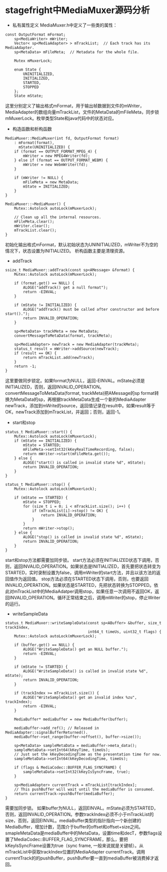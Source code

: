 # stagefright中MediaMuxer源码分析

- 私有属性定义
MediaMuxer.h中定义了一些类的属性：
```
const OutputFormat mFormat;
    sp<MediaWriter> mWriter;
    Vector< sp<MediaAdapter> > mTrackList;  // Each track has its MediaAdapter.
    sp<MetaData> mFileMeta;  // Metadata for the whole file.

    Mutex mMuxerLock;

    enum State {
        UNINITIALIZED,
        INITIALIZED,
        STARTED,
        STOPPED
    };
    State mState;
```
这里分别定义了输出格式mFormat，用于输出帧数据到文件的mWriter，MediaAdapter的数组向量mTrackList，文件的MetaData的mFileMeta，同步锁mMuxerLock。枚举类型State和java代码中的状态对应。

- 构造函数和析构函数
```
MediaMuxer::MediaMuxer(int fd, OutputFormat format)
    : mFormat(format),
      mState(UNINITIALIZED) {
    if (format == OUTPUT_FORMAT_MPEG_4) {
        mWriter = new MPEG4Writer(fd);
    } else if (format == OUTPUT_FORMAT_WEBM) {
        mWriter = new WebmWriter(fd);
    }

    if (mWriter != NULL) {
        mFileMeta = new MetaData;
        mState = INITIALIZED;
    }
}

MediaMuxer::~MediaMuxer() {
    Mutex::Autolock autoLock(mMuxerLock);

    // Clean up all the internal resources.
    mFileMeta.clear();
    mWriter.clear();
    mTrackList.clear();
}
```
初始化输出格式mFormat，默认初始状态为UNINITIALIZED，mWriter不为空的情况下，状态设置为INITIALIZED。
析构函数主要是清理资源。

- addTrack
```
ssize_t MediaMuxer::addTrack(const sp<AMessage> &format) {
    Mutex::Autolock autoLock(mMuxerLock);

    if (format.get() == NULL) {
        ALOGE("addTrack() get a null format");
        return -EINVAL;
    }

    if (mState != INITIALIZED) {
        ALOGE("addTrack() must be called after constructor and before start().");
        return INVALID_OPERATION;
    }

    sp<MetaData> trackMeta = new MetaData;
    convertMessageToMetaData(format, trackMeta);

    sp<MediaAdapter> newTrack = new MediaAdapter(trackMeta);
    status_t result = mWriter->addSource(newTrack);
    if (result == OK) {
        return mTrackList.add(newTrack);
    }
    return -1;
}
```
这里要做同步锁定。如果format为NULL，返回-EINVAL。mState必须是INITIALIZED，否则，返回INVALID_OPERATION。convertMessageToMetaData(format, trackMeta)把AMessage的sp format转换为MetaData的sp，再根据trackMetaData生成一个新的MediaAdapter newTrack，添加到mWrite的source，返回值记录在result中。如果result等于OK，newTrack添加到mTrackList，并返回；否则，返回-1。

- start和stop
```
status_t MediaMuxer::start() {
    Mutex::Autolock autoLock(mMuxerLock);
    if (mState == INITIALIZED) {
        mState = STARTED;
        mFileMeta->setInt32(kKeyRealTimeRecording, false);
        return mWriter->start(mFileMeta.get());
    } else {
        ALOGE("start() is called in invalid state %d", mState);
        return INVALID_OPERATION;
    }
}

status_t MediaMuxer::stop() {
    Mutex::Autolock autoLock(mMuxerLock);

    if (mState == STARTED) {
        mState = STOPPED;
        for (size_t i = 0; i < mTrackList.size(); i++) {
            if (mTrackList[i]->stop() != OK) {
                return INVALID_OPERATION;
            }
        }
        return mWriter->stop();
    } else {
        ALOGE("stop() is called in invalid state %d", mState);
        return INVALID_OPERATION;
    }
}
```
start和stop方法都需要加同步锁。
start方法必须在INITIALIZED状态下调用，否则，返回INVALID_OPERATION。如果状态是INITIALIZED，首先要把状态转变为STARTED，实时录制设置为false，调用mWriter的start方法，并且以该方法的返回值作为返回值。
stop方法必须在STARTED状态下调用，否则，也要返回INVALID_OPERATION。如果状态是STARTED，先把状态转换为STOPPED。依此对mTrackList中的MediaAdatper调用stop，如果任意一次调用不返回OK，返回INVALID_OPERATION。循环正常结束之后，调用mWriter的stop，停止Writer的运行。

- writeSampleData
```
status_t MediaMuxer::writeSampleData(const sp<ABuffer> &buffer, size_t trackIndex,
                                     int64_t timeUs, uint32_t flags) {
    Mutex::Autolock autoLock(mMuxerLock);

    if (buffer.get() == NULL) {
        ALOGE("WriteSampleData() get an NULL buffer.");
        return -EINVAL;
    }

    if (mState != STARTED) {
        ALOGE("WriteSampleData() is called in invalid state %d", mState);
        return INVALID_OPERATION;
    }

    if (trackIndex >= mTrackList.size()) {
        ALOGE("WriteSampleData() get an invalid index %zu", trackIndex);
        return -EINVAL;
    }

    MediaBuffer* mediaBuffer = new MediaBuffer(buffer);

    mediaBuffer->add_ref(); // Released in MediaAdapter::signalBufferReturned().
    mediaBuffer->set_range(buffer->offset(), buffer->size());

    sp<MetaData> sampleMetaData = mediaBuffer->meta_data();
    sampleMetaData->setInt64(kKeyTime, timeUs);
    // Just set the kKeyDecodingTime as the presentation time for now.
    sampleMetaData->setInt64(kKeyDecodingTime, timeUs);

    if (flags & MediaCodec::BUFFER_FLAG_SYNCFRAME) {
        sampleMetaData->setInt32(kKeyIsSyncFrame, true);
    }

    sp<MediaAdapter> currentTrack = mTrackList[trackIndex];
    // This pushBuffer will wait until the mediaBuffer is consumed.
    return currentTrack->pushBuffer(mediaBuffer);
}
```
需要加同步锁。
如果buffer为NULL，返回EINVAL。mState必须为STARTED，否则，返回INVALID_OPERATION。参数trackIndex必须不小于mTrackList的size，否则，返回EINVAL。mediaBuffer类型的指针指向一个新创建的MediaBuffer，增加计数，范围介于buffer的offset和offset+size之间。smapleMetaData是mediaBuffer中的MetaData，设置time和decT，参数flags设置了MediaCodec::BUFFER_FLAG_SYNCFRAME，那么，要把kKeyIsSyncFrame设置为true（sync frame, 一般来说就是关键帧）。从mTrackList中获取trackIndex位置的MediaAdapter currentTrack。调用currentTrack的的pushBuffer，pushBuffer要一直到mediaBuffer被消费掉才返回。